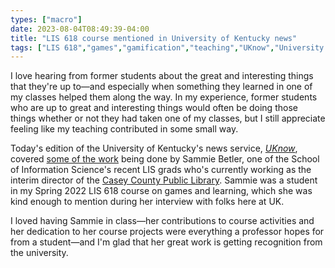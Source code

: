 ```yaml
---
types: ["macro"]
date: 2023-08-04T08:49:39-04:00
title: "LIS 618 course mentioned in University of Kentucky news"
tags: ["LIS 618","games","gamification","teaching","UKnow","University of Kentucky","LIS","media appearances"]
---
```

I love hearing from former students about the great and interesting things that they're up to—and especially when something they learned in one of my classes helped them along the way. In my experience, former students who are up to great and interesting things would often be doing those things whether or not they had taken one of my classes, but I still appreciate feeling like my teaching contributed in some small way.

Today's edition of the University of Kentucky's news service, *[UKnow](https://uknow.uky.edu/)*, covered [some of the work](https://uknow.uky.edu/professional-news/library-science-alumna-uses-gamification-encourage-reading) being done by Sammie Betler, one of the School of Information Science's recent LIS grads who's currently working as the interim director of the [Casey County Public Library](https://www.caseylibrary.org/). Sammie was a student in my Spring 2022 LIS 618 course on games and learning, which she was kind enough to mention during her interview with folks here at UK. 

I loved having Sammie in class—her contributions to course activities and her dedication to her course projects were everything a professor hopes for from a student—and I'm glad that her great work is getting recognition from the university.
